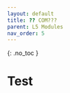 ```yaml
---
layout: default
title: ?? COM???
parent: L5 Modules
nav_order: 5
---
```


{: .no_toc }


# Test



